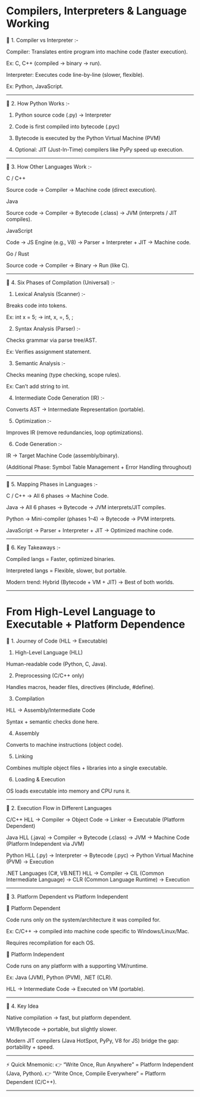 # Compilers, Interpreters & Language Working



🔹 1. Compiler vs Interpreter :-

Compiler: Translates entire program into machine code (faster execution).

Ex: C, C++ (compiled → binary → run).


Interpreter: Executes code line-by-line (slower, flexible).

Ex: Python, JavaScript.



---

🔹 2. How Python Works :-

1. Python source code (.py) → Interpreter


2. Code is first compiled into bytecode (.pyc)


3. Bytecode is executed by the Python Virtual Machine (PVM)


4. Optional: JIT (Just-In-Time) compilers like PyPy speed up execution.



---

🔹 3. How Other Languages Work :-

C / C++

Source code → Compiler → Machine code (direct execution).


Java

Source code → Compiler → Bytecode (.class) → JVM (interprets / JIT compiles).


JavaScript

Code → JS Engine (e.g., V8) → Parser + Interpreter + JIT → Machine code.


Go / Rust

Source code → Compiler → Binary → Run (like C).



---

🔹 4. Six Phases of Compilation (Universal) :- 

1. Lexical Analysis (Scanner) :-

Breaks code into tokens.

Ex: int x = 5; → int, x, =, 5, ;



2. Syntax Analysis (Parser) :-

Checks grammar via parse tree/AST.

Ex: Verifies assignment statement.



3. Semantic Analysis :-

Checks meaning (type checking, scope rules).

Ex: Can’t add string to int.



4. Intermediate Code Generation (IR) :-

Converts AST → Intermediate Representation (portable).



5. Optimization :-

Improves IR (remove redundancies, loop optimizations).



6. Code Generation :-

IR → Target Machine Code (assembly/binary).




(Additional Phase: Symbol Table Management + Error Handling throughout)


---

🔹 5. Mapping Phases in Languages :-

C / C++ → All 6 phases → Machine Code.

Java → All 6 phases → Bytecode → JVM interprets/JIT compiles.

Python → Mini-compiler (phases 1–4) → Bytecode → PVM interprets.

JavaScript → Parser + Interpreter + JIT → Optimized machine code.



---

🔹 6. Key Takeaways :-

Compiled langs = Faster, optimized binaries.

Interpreted langs = Flexible, slower, but portable.

Modern trend: Hybrid (Bytecode + VM + JIT) → Best of both worlds.



---




# From High-Level Language to Executable + Platform Dependence



🔹 1. Journey of Code (HLL → Executable)

1. High-Level Language (HLL)

Human-readable code (Python, C, Java).



2. Preprocessing (C/C++ only)

Handles macros, header files, directives (#include, #define).



3. Compilation

HLL → Assembly/Intermediate Code

Syntax + semantic checks done here.



4. Assembly

Converts to machine instructions (object code).



5. Linking

Combines multiple object files + libraries into a single executable.



6. Loading & Execution

OS loads executable into memory and CPU runs it.





---

🔹 2. Execution Flow in Different Languages

C/C++
HLL → Compiler → Object Code → Linker → Executable (Platform Dependent)

Java
HLL (.java) → Compiler → Bytecode (.class) → JVM → Machine Code (Platform Independent via JVM)

Python
HLL (.py) → Interpreter → Bytecode (.pyc) → Python Virtual Machine (PVM) → Execution

.NET Languages (C#, VB.NET)
HLL → Compiler → CIL (Common Intermediate Language) → CLR (Common Language Runtime) → Execution



---

🔹 3. Platform Dependent vs Platform Independent

📍 Platform Dependent

Code runs only on the system/architecture it was compiled for.

Ex: C/C++ → compiled into machine code specific to Windows/Linux/Mac.

Requires recompilation for each OS.


📍 Platform Independent

Code runs on any platform with a supporting VM/runtime.

Ex: Java (JVM), Python (PVM), .NET (CLR).

HLL → Intermediate Code → Executed on VM (portable).



---

🔹 4. Key Idea

Native compilation → fast, but platform dependent.

VM/Bytecode → portable, but slightly slower.

Modern JIT compilers (Java HotSpot, PyPy, V8 for JS) bridge the gap: portability + speed.



---

⚡ Quick Mnemonic:
👉 “Write Once, Run Anywhere” = Platform Independent (Java, Python).
👉 “Write Once, Compile Everywhere” = Platform Dependent (C/C++).



---




